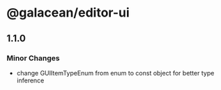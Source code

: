 # @galacean/editor-ui

## 1.1.0

### Minor Changes

- change GUIItemTypeEnum from enum to const object for better type inference
